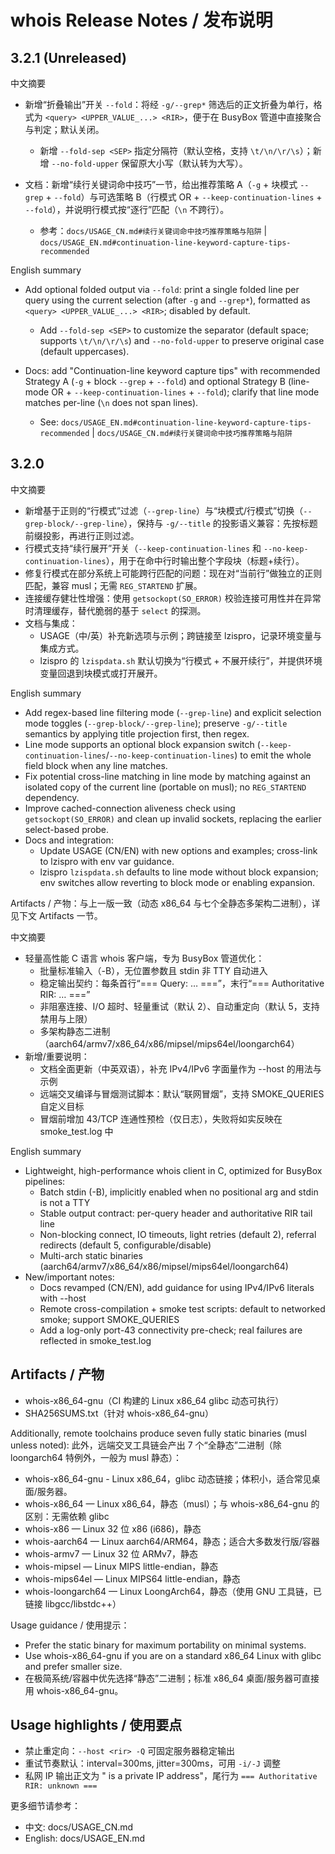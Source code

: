 # whois Release Notes / 发布说明

## 3.2.1 (Unreleased)

中文摘要
- 新增“折叠输出”开关 `--fold`：将经 `-g/--grep*` 筛选后的正文折叠为单行，格式为 `<query> <UPPER_VALUE_...> <RIR>`，便于在 BusyBox 管道中直接聚合与判定；默认关闭。
  - 新增 `--fold-sep <SEP>` 指定分隔符（默认空格，支持 `\t/\n/\r/\s`）；新增 `--no-fold-upper` 保留原大小写（默认转为大写）。

- 文档：新增“续行关键词命中技巧”一节，给出推荐策略 A（`-g` + 块模式 `--grep` + `--fold`）与可选策略 B（行模式 OR + `--keep-continuation-lines` + `--fold`），并说明行模式按“逐行”匹配（`\n` 不跨行）。
  - 参考：`docs/USAGE_CN.md#续行关键词命中技巧推荐策略与陷阱` | `docs/USAGE_EN.md#continuation-line-keyword-capture-tips-recommended`

English summary
- Add optional folded output via `--fold`: print a single folded line per query using the current selection (after `-g` and `--grep*`), formatted as `<query> <UPPER_VALUE_...> <RIR>`; disabled by default.
  - Add `--fold-sep <SEP>` to customize the separator (default space; supports `\t/\n/\r/\s`) and `--no-fold-upper` to preserve original case (default uppercases).

- Docs: add "Continuation-line keyword capture tips" with recommended Strategy A (`-g` + block `--grep` + `--fold`) and optional Strategy B (line-mode OR + `--keep-continuation-lines` + `--fold`); clarify that line mode matches per-line (`\n` does not span lines).
  - See: `docs/USAGE_EN.md#continuation-line-keyword-capture-tips-recommended` | `docs/USAGE_CN.md#续行关键词命中技巧推荐策略与陷阱`

## 3.2.0

中文摘要
- 新增基于正则的“行模式”过滤（`--grep-line`）与“块模式/行模式”切换（`--grep-block/--grep-line`），保持与 `-g/--title` 的投影语义兼容：先按标题前缀投影，再进行正则过滤。
- 行模式支持“续行展开”开关（`--keep-continuation-lines` 和 `--no-keep-continuation-lines`），用于在命中行时输出整个字段块（标题+续行）。
- 修复行模式在部分系统上可能跨行匹配的问题：现在对“当前行”做独立的正则匹配，兼容 musl；无需 `REG_STARTEND` 扩展。
- 连接缓存健壮性增强：使用 `getsockopt(SO_ERROR)` 校验连接可用性并在异常时清理缓存，替代脆弱的基于 `select` 的探测。
- 文档与集成：
  - USAGE（中/英）补充新选项与示例；跨链接至 lzispro，记录环境变量与集成方式。
  - lzispro 的 `lzispdata.sh` 默认切换为“行模式 + 不展开续行”，并提供环境变量回退到块模式或打开展开。

English summary
- Add regex-based line filtering mode (`--grep-line`) and explicit selection mode toggles (`--grep-block/--grep-line`); preserve `-g/--title` semantics by applying title projection first, then regex.
- Line mode supports an optional block expansion switch (`--keep-continuation-lines`/`--no-keep-continuation-lines`) to emit the whole field block when any line matches.
- Fix potential cross-line matching in line mode by matching against an isolated copy of the current line (portable on musl); no `REG_STARTEND` dependency.
- Improve cached-connection aliveness check using `getsockopt(SO_ERROR)` and clean up invalid sockets, replacing the earlier select-based probe.
- Docs and integration:
  - Update USAGE (CN/EN) with new options and examples; cross-link to lzispro with env var guidance.
  - lzispro `lzispdata.sh` defaults to line mode without block expansion; env switches allow reverting to block mode or enabling expansion.

Artifacts / 产物：与上一版一致（动态 x86_64 与七个全静态多架构二进制），详见下文 Artifacts 一节。

中文摘要
- 轻量高性能 C 语言 whois 客户端，专为 BusyBox 管道优化：
  - 批量标准输入（-B），无位置参数且 stdin 非 TTY 自动进入
  - 稳定输出契约：每条首行“=== Query: … ===”，末行“=== Authoritative RIR: … ===”
  - 非阻塞连接、I/O 超时、轻量重试（默认 2）、自动重定向（默认 5，支持禁用与上限）
  - 多架构静态二进制（aarch64/armv7/x86_64/x86/mipsel/mips64el/loongarch64）
- 新增/重要说明：
  - 文档全面更新（中英双语），补充 IPv4/IPv6 字面量作为 --host 的用法与示例
  - 远端交叉编译与冒烟测试脚本：默认“联网冒烟”，支持 SMOKE_QUERIES 自定义目标
  - 冒烟前增加 43/TCP 连通性预检（仅日志），失败将如实反映在 smoke_test.log 中

English summary
- Lightweight, high-performance whois client in C, optimized for BusyBox pipelines:
  - Batch stdin (-B), implicitly enabled when no positional arg and stdin is not a TTY
  - Stable output contract: per-query header and authoritative RIR tail line
  - Non-blocking connect, IO timeouts, light retries (default 2), referral redirects (default 5, configurable/disable)
  - Multi-arch static binaries (aarch64/armv7/x86_64/x86/mipsel/mips64el/loongarch64)
- New/important notes:
  - Docs revamped (CN/EN), add guidance for using IPv4/IPv6 literals with --host
  - Remote cross-compilation + smoke test scripts: default to networked smoke; support SMOKE_QUERIES
  - Add a log-only port-43 connectivity pre-check; real failures are reflected in smoke_test.log

## Artifacts / 产物
- whois-x86_64-gnu（CI 构建的 Linux x86_64 glibc 动态可执行）
- SHA256SUMS.txt（针对 whois-x86_64-gnu）

Additionally, remote toolchains produce seven fully static binaries (musl unless noted):
此外，远端交叉工具链会产出 7 个“全静态”二进制（除 loongarch64 特例外，一般为 musl 静态）：

- whois-x86_64-gnu - Linux x86_64，glibc 动态链接；体积小，适合常见桌面/服务器。
- whois-x86_64 — Linux x86_64，静态（musl）；与 whois-x86_64-gnu 的区别：无需依赖 glibc
- whois-x86 — Linux 32 位 x86 (i686)，静态
- whois-aarch64 — Linux aarch64/ARM64，静态；适合大多数发行版/容器
- whois-armv7 — Linux 32 位 ARMv7，静态
- whois-mipsel — Linux MIPS little-endian，静态
- whois-mips64el — Linux MIPS64 little-endian，静态
- whois-loongarch64 — Linux LoongArch64，静态（使用 GNU 工具链，已链接 libgcc/libstdc++）

Usage guidance / 使用提示：
- Prefer the static binary for maximum portability on minimal systems.
- Use whois-x86_64-gnu if you are on a standard x86_64 Linux with glibc and prefer smaller size.
- 在极简系统/容器中优先选择“静态”二进制；标准 x86_64 桌面/服务器可直接用 whois-x86_64-gnu。

## Usage highlights / 使用要点
- 禁止重定向：`--host <rir> -Q` 可固定服务器稳定输出
- 重试节奏默认：interval=300ms, jitter=300ms，可用 `-i/-J` 调整
- 私网 IP 输出正文为 "<ip> is a private IP address"，尾行为 `=== Authoritative RIR: unknown ===`

更多细节请参考：
- 中文: docs/USAGE_CN.md
- English: docs/USAGE_EN.md
